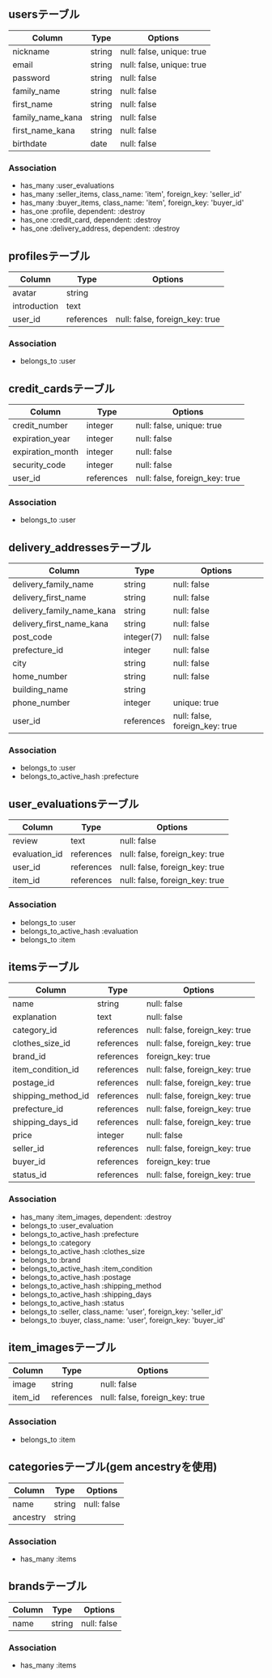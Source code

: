 ## usersテーブル

|Column|Type|Options|
|------|----|-------|
|nickname|string|null: false, unique: true|
|email|string|null: false, unique: true|
|password|string|null: false|
|family_name|string|null: false|
|first_name|string|null: false|
|family_name_kana|string|null: false|
|first_name_kana|string|null: false|
|birthdate|date|null: false|

### Association
- has_many :user_evaluations
- has_many :seller_items, class_name: 'item', foreign_key: 'seller_id'
- has_many :buyer_items, class_name: 'item', foreign_key: 'buyer_id'
- has_one :profile, dependent: :destroy
- has_one :credit_card, dependent: :destroy
- has_one :delivery_address, dependent: :destroy

## profilesテーブル

|Column|Type|Options|
|------|----|-------|
|avatar|string||
|introduction|text||
|user_id|references|null: false, foreign_key: true|

### Association
- belongs_to :user

## credit_cardsテーブル
|Column|Type|Options|
|------|----|-------|
|credit_number|integer|null: false, unique: true|
|expiration_year|integer|null: false|
|expiration_month|integer|null: false|
|security_code|integer|null: false|
|user_id|references|null: false, foreign_key: true|

### Association
- belongs_to :user

## delivery_addressesテーブル
|Column|Type|Options|
|------|----|-------|
|delivery_family_name|string|null: false|
|delivery_first_name|string|null: false|
|delivery_family_name_kana|string|null: false|
|delivery_first_name_kana|string|null: false|
|post_code|integer(7)|null: false|
|prefecture_id|integer|null: false|
|city|string|null: false|
|home_number|string|null: false|
|building_name|string||
|phone_number|integer|unique: true|
|user_id|references|null: false, foreign_key: true|

### Association
- belongs_to :user
- belongs_to_active_hash :prefecture

## user_evaluationsテーブル
|Column|Type|Options|
|------|----|-------|
|review|text|null: false|
|evaluation_id|references|null: false, foreign_key: true|
|user_id|references|null: false, foreign_key: true|
|item_id|references|null: false, foreign_key: true|

### Association
- belongs_to :user
- belongs_to_active_hash :evaluation
- belongs_to :item

## itemsテーブル
|Column|Type|Options|
|------|----|-------|
|name|string|null: false|
|explanation|text|null: false|
|category_id|references|null: false, foreign_key: true|
|clothes_size_id|references|null: false, foreign_key: true|
|brand_id|references|foreign_key: true|
|item_condition_id|references|null: false, foreign_key: true|
|postage_id|references|null: false, foreign_key: true|
|shipping_method_id|references|null: false, foreign_key: true|
|prefecture_id|references|null: false, foreign_key: true|
|shipping_days_id|references|null: false, foreign_key: true|
|price|integer|null: false|
|seller_id|references|null: false, foreign_key: true|
|buyer_id|references|foreign_key: true|
|status_id|references|null: false, foreign_key: true|

### Association
- has_many :item_images, dependent: :destroy
- belongs_to :user_evaluation
- belongs_to_active_hash :prefecture
- belongs_to :category
- belongs_to_active_hash :clothes_size
- belongs_to :brand
- belongs_to_active_hash :item_condition
- belongs_to_active_hash :postage
- belongs_to_active_hash :shipping_method
- belongs_to_active_hash :shipping_days
- belongs_to_active_hash :status
- belongs_to :seller, class_name: 'user', foreign_key: 'seller_id'
- belongs_to :buyer, class_name: 'user', foreign_key: 'buyer_id'

## item_imagesテーブル
|Column|Type|Options|
|------|----|-------|
|image|string|null: false|
|item_id|references|null: false, foreign_key: true|

### Association
- belongs_to :item

## categoriesテーブル(gem ancestryを使用)
|Column|Type|Options|
|------|----|-------|
|name|string|null: false|
|ancestry|string||

### Association
- has_many :items

## brandsテーブル
|Column|Type|Options|
|------|----|-------|
|name|string|null: false|

### Association
- has_many :items